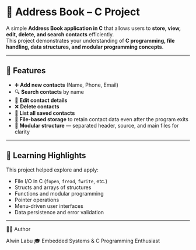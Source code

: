 # 📒 Address Book – C Project

A simple **Address Book application in C** that allows users to **store, view, edit, delete, and search contacts** efficiently.  
This project demonstrates your understanding of **C programming, file handling, data structures, and modular programming concepts**.

---

## 🚀 Features

- ➕ **Add new contacts** (Name, Phone, Email)
- 🔍 **Search contacts** by name
- 📝 **Edit contact details**
- ❌ **Delete contacts**
- 📜 **List all saved contacts**
- 💾 **File-based storage** to retain contact data even after the program exits
- 🧱 **Modular structure** — separated header, source, and main files for clarity

---

## 🧠 Learning Highlights

This project helped explore and apply:
- File I/O in C (`fopen`, `fread`, `fwrite`, etc.)
- Structs and arrays of structures
- Functions and modular programming
- Pointer operations
- Menu-driven user interfaces
- Data persistence and error validation

---

👨‍💻 Author

Alwin Labu
🎓 Embedded Systems & C Programming Enthusiast

